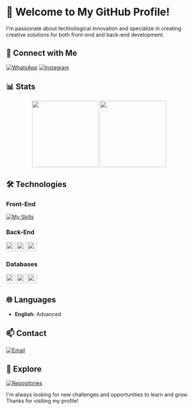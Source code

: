 # 👋 Welcome to My GitHub Profile!

I'm passionate about technological innovation and specialize in creating creative solutions for both front-end and back-end development.

## 🚀 Connect with Me

[![WhatsApp](https://img.shields.io/badge/WhatsApp-25D366?style=flat-square&logo=whatsapp&logoColor=white)](https://api.whatsapp.com/send?phone=5516997166537)
[![Instagram](https://img.shields.io/badge/Instagram-E4405F?style=flat-square&logo=instagram&logoColor=white)](https://instagram.com/antonio_jsx)

## 📊 Stats

<p align="center">
  <img src="https://github-readme-stats.vercel.app/api?username=skuzu7&show_icons=true&theme=github_dark" height="180em" />
  <img src="https://github-readme-stats.vercel.app/api/top-langs/?username=skuzu7&layout=compact&theme=github_dark" height="180em" />
</p>

## 🛠️ Technologies

### Front-End
[![My Skills](https://skillicons.dev/icons?i=react,angular,css,html5)](https://skillicons.dev)

### Back-End
<img src="https://img.shields.io/badge/-Node.js-339933?logo=node.js&logoColor=white&style=flat-square" height="25" />
<img src="https://img.shields.io/badge/-C%23-239120?logo=c-sharp&logoColor=white&style=flat-square" height="25" />
<img src="https://img.shields.io/badge/-Python-3776AB?logo=python&logoColor=white&style=flat-square" height="25" />

### Databases
<img src="https://img.shields.io/badge/-SQL-4479A1?logo=mysql&logoColor=white&style=flat-square" height="25" />
<img src="https://img.shields.io/badge/-MongoDB-47A248?logo=mongodb&logoColor=white&style=flat-square" height="25" />
<img src="https://img.shields.io/badge/-MySQL-4479A1?logo=mysql&logoColor=white&style=flat-square" height="25" />

## 🌐 Languages

- **English**: Advanced

## 📫 Contact

[![Email](https://img.shields.io/badge/Email-D14836?style=flat-square&logo=gmail&logoColor=white)](mailto:yourEmail)

## 🔗 Explore

[![Repositories](https://img.shields.io/badge/-Repositories-100000?style=flat-square&logo=github&logoColor=white)](https://github.com/skuzu7?tab=repositories)

I'm always looking for new challenges and opportunities to learn and grow. Thanks for visiting my profile!
